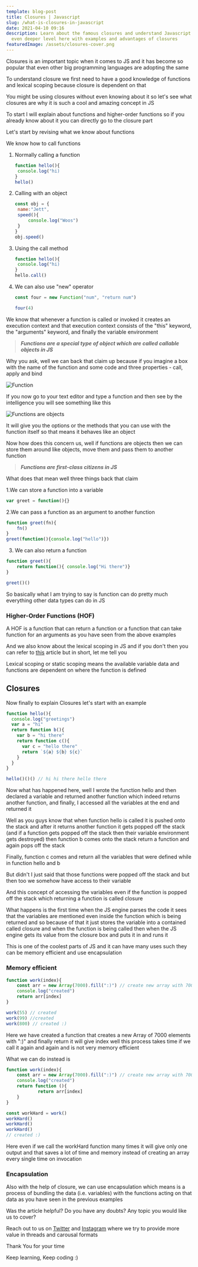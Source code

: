 ```yaml
---
template: blog-post
title: Closures | Javascript
slug: /what-is-closures-in-javascript
date: 2021-04-10 09:16
description: Learn about the famous closures and understand Javascript on an
  even deeper level here with examples and advantages of closures
featuredImage: /assets/closures-cover.png
---
```

<!--StartFragment-->

Closures is an important topic when it comes to JS and it has become so popular that even other big programming languages are adopting the same

To understand closure we first need to have a good knowledge of functions and lexical scoping because closure is dependent on that

You might be using closures without even knowing about it so let's see what closures are why it is such a cool and amazing concept in JS

To start I will explain about functions and higher-order functions so if you already know about it you can directly go to the closure part

Let's start by revising what we know about functions

We know how to call functions

1. Normally calling a function

   ```javascript
   function hello(){
   	console.log("hi)
   }
   hello()
   ```
2. Calling with an object

   ```javascript
   const obj = {
   	name:"Jett",
   	speed(){
   		console.log("Woos")
   	}
   }
   obj.speed()
   ```
3. Using the call method

   ```javascript
   function hello(){
   	console.log("hi)
   }
   hello.call()
   ```
4. We can also use "new" operator

   ```javascript
   const four = new Function("num", "return num")

   four(4)
   ```

We know that whenever a function is called or invoked it creates an execution context and that execution context consists of the "this" keyword, the "arguments" keyword, and finally the variable environment

> ***Functions are a special type of object which are called callable objects in JS***

Why you ask, well we can back that claim up because if you imagine a box with the name of the function and some code and three properties - call, apply and bind

![Function](/assets/functions-are-objects.png "Inside of the function")

If you now go to your text editor and type a function and then see by the intelligence you will see something like this

![Functions are objects](/assets/function.png "Functions are objects")

It will give you the options or the methods that you can use with the function itself so that means it behaves like an object

Now how does this concern us, well if functions are objects then we can store them around like objects, move them and pass them to another function

> ***Functions are first-class citizens in JS***

What does that mean well three things back that claim

1.We can store a function into a variable

```javascript
var greet = function(){}
```

2.We can pass a function as an argument to another function

```javascript
function greet(fn){
	fn()
}
greet(function(){console.log("hello")})
```

3. We can also return a function

```javascript
function greet(){
	return function(){ console.log("Hi there")}
}

greet()()
```

So basically what I am trying to say is function can do pretty much everything other data types can do in JS

### Higher-Order Functions (HOF)

A HOF is a function that can return a function or a function that can take function for an arguments as you have seen from the above examples

And we also know about the lexical scoping in JS and if you don't then you can refer to [](https://developersdomain.netlify.app/execution-context-lexical-environmenet-scope-chain)[this](https://www.aviatecoders.com/execution-context-lexical-environmenet-scope-chain) article but in short, let me tell you

Lexical scoping or static scoping means the available variable data and functions are dependent on where the function is defined

## Closures

Now finally to explain Closures let's start with an example

```javascript
function hello(){
  console.log("greetings")
  var a = "hi"
  return function b(){
    var b = "hi there"
    return function c(){
      var c = "hello there"
      return `${a} ${b} ${c}`
    }
  }
}

hello()()() // hi hi there hello there
```

Now what has happened here, well I wrote the function hello and then declared a variable and returned another function which indeed returns another function, and finally, I accessed all the variables at the end and returned it

Well as you guys know that when function hello is called it is pushed onto the stack and after it returns another function it gets popped off the stack (and if a function gets popped off the stack then their variable environment gets destroyed) then function b comes onto the stack return a function and again pops off the stack

Finally, function c comes and return all the variables that were defined while in function hello and b

But didn't I just said that those functions were popped off the stack and but then too we somehow have access to their variable

And this concept of accessing the variables even if the function is popped off the stack which returning a function is called closure

What happens is the first time when the JS engine parses the code it sees that the variables are mentioned even inside the function which is being returned and so because of that it just stores the variable into a contained called closure and when the function is being called then when the JS engine gets its value from the closure box and puts it in and runs it

This is one of the coolest parts of JS and it can have many uses such they can be memory efficient and use encapsulation

### Memory efficient

```javascript
function work(index){
	const arr = new Array(7000).fill(":)") // create new array with 7000 elements of :)
	console.log("created")
	return arr[index]
}

work(55) // created
work(99) //created
work(800) // created :)
```

Here we have created a function that creates a new Array of 7000 elements with ":)" and finally return it will give index well this process takes time if we call it again and again and is not very memory efficient

What we can do instead is

```javascript
function work(index){
	const arr = new Array(7000).fill(":)") // create new array with 7000 elements of :)
	console.log("created")
	return function (){
			return arr[index]
	}
}

const workHard = work()
workHard()
workHard()
workHard() 
// created :)
```

Here even if we call the workHard function many times it will give only one output and that saves a lot of time and memory instead of creating an array every single time on invocation

### Encapsulation

Also with the help of closure, we can use encapsulation which means is a process of bundling the data (i.e. variables) with the functions acting on that data as you have seen in the previous examples

Was the article helpful? Do you have any doubts? Any topic you would like us to cover?

Reach out to us on [](https://twitter.com/kartikey_yadav7)[Twitter](https://twitter.com/aviatecoders) and [Instagram](https://instagram.com/aviatecoders) where we try to provide more value in threads and carousal formats

Thank You for your time

Keep learning, Keep coding :)

<!--EndFragment-->